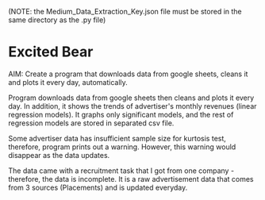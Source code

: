 (NOTE: the Medium_Data_Extraction_Key.json file must be stored in the same directory as the .py file)

# Excited Bear
AIM: Create a program that downloads data from google sheets, cleans it and plots it every day, automatically.

Program downloads data from google sheets then cleans and plots it every day. In addition,
it shows the trends of advertiser's monthly revenues (linear regression models). It graphs
only significant models, and the rest of regression models are stored in separated csv file.

Some advertiser data has insufficient sample size for kurtosis test, therefore, program prints
out a warning. However, this warning would disappear as the data updates.

The data came with a recruitment task that I got from one company - therefore, the data is 
incomplete. It is a raw advertisement data that comes from 3 sources (Placements) and is updated everyday.

